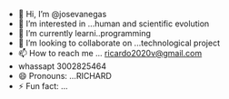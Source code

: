 - 👋 Hi, I’m @josevanegas 
- 👀 I’m interested in ...human and scientific evolution
- 🌱 I’m currently learni..programming
- 💞️ I’m looking to collaborate on ...technological project
- 📫 How to reach me ... ricardo2020v@gmail.com
- whassapt 3002825464
- 😄 Pronouns: ...RICHARD
- ⚡ Fun fact: ...

<!---
joseRicardo/is a ✨ special ✨ repository because its `README.md` (this file) appears on your GitHub profile.
You can click the Preview link to take a look at your changes.
--->
